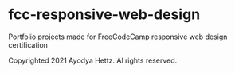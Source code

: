 # fcc-responsive-web-design
Portfolio projects made for FreeCodeCamp responsive web design certification

Copyrighted 2021 Ayodya Hettz. Al rights reserved.
